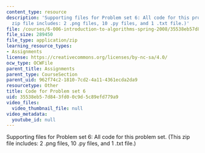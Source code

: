 ```yaml
---
content_type: resource
description: 'Supporting files for Problem set 6: All code for this problem set. (This
  zip file includes: 2 .png files, 10 .py files, and 1 .txt file.)'
file: /courses/6-006-introduction-to-algorithms-spring-2008/35538eb57d843fd00c9d5c89efd779a9_ps6_all.zip
file_size: 289450
file_type: application/zip
learning_resource_types:
- Assignments
license: https://creativecommons.org/licenses/by-nc-sa/4.0/
ocw_type: OCWFile
parent_title: Assignments
parent_type: CourseSection
parent_uid: 962f74c2-1810-7cd2-4a11-4361ecda2da9
resourcetype: Other
title: Code for Problem set 6
uid: 35538eb5-7d84-3fd0-0c9d-5c89efd779a9
video_files:
  video_thumbnail_file: null
video_metadata:
  youtube_id: null
---
```

Supporting files for Problem set 6: All code for this problem set. (This zip file includes: 2 .png files, 10 .py files, and 1 .txt file.)